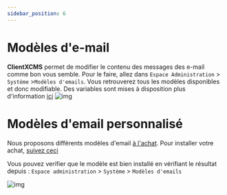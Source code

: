 ```yaml
---
sidebar_position: 6
---
```


# Modèles d'e-mail

**ClientXCMS** permet de modifier le contenu des messages des e-mail comme bon vous semble. Pour le faire, allez dans `Espace Administration` > `Système` >`Modèles d'emails`.
Vous retrouverez tous les modèles disponibles et donc modifiable. Des variables sont mises à disposition plus d'information [ici](../developpers/modules/Utilitaire/Emails/variables.md)
![img](https://media.discordapp.net/attachments/475073153509490689/957083543442427934/unknown.png)


# Modèles d'email personnalisé
Nous proposons différents modèles d'email [à l'achat](https://clientxcms.com/store/email-templates).
Pour installer votre achat, [suivez ceci](../system/themes#modèle-demail)


Vous pouvez verifier que le modèle est bien installé en vérifiant le résultat depuis : `Espace administration` > `Système`  > `Modèles d'emails` 

![img](https://cdn.discordapp.com/attachments/939840146507989003/967115696423206942/unknown.png)

